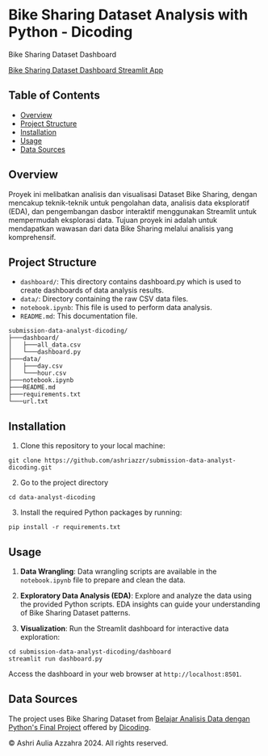 # Bike Sharing Dataset Analysis with Python - Dicoding

Bike Sharing Dataset Dashboard

[Bike Sharing Dataset Dashboard Streamlit App](https://submission-data-analyst-dicoding-24.streamlit.app/)

## Table of Contents

- [Overview](#overview)
- [Project Structure](#project-structure)
- [Installation](#installation)
- [Usage](#usage)
- [Data Sources](#data-sources)

## Overview

Proyek ini melibatkan analisis dan visualisasi Dataset Bike Sharing, dengan mencakup teknik-teknik untuk pengolahan data, analisis data eksploratif (EDA), dan pengembangan dasbor interaktif menggunakan Streamlit untuk mempermudah eksplorasi data. Tujuan proyek ini adalah untuk mendapatkan wawasan dari data Bike Sharing melalui analisis yang komprehensif.

## Project Structure

- `dashboard/`: This directory contains dashboard.py which is used to create dashboards of data analysis results.
- `data/`: Directory containing the raw CSV data files.
- `notebook.ipynb`: This file is used to perform data analysis.
- `README.md`: This documentation file.


```plaintext
submission-data-analyst-dicoding/
├───dashboard/
│   ├───all_data.csv         
│   └───dashboard.py        
├───data/
│   ├───day.csv              
│   └───hour.csv             
├───notebook.ipynb           
├───README.md                
├───requirements.txt         
└───url.txt                  

```
## Installation

1. Clone this repository to your local machine:

```
git clone https://github.com/ashriazzr/submission-data-analyst-dicoding.git
```

2. Go to the project directory

```
cd data-analyst-dicoding
```

3. Install the required Python packages by running:

```
pip install -r requirements.txt
```

## Usage

1. **Data Wrangling**: Data wrangling scripts are available in the `notebook.ipynb` file to prepare and clean the data.

2. **Exploratory Data Analysis (EDA)**: Explore and analyze the data using the provided Python scripts. EDA insights can guide your understanding of Bike Sharing Dataset patterns.

3. **Visualization**: Run the Streamlit dashboard for interactive data exploration:

```
cd submission-data-analyst-dicoding/dashboard
streamlit run dashboard.py
```

Access the dashboard in your web browser at `http://localhost:8501`.

## Data Sources

The project uses Bike Sharing Dataset from [Belajar Analisis Data dengan Python's Final Project](https://drive.google.com/file/d/1RaBmV6Q6FYWU4HWZs80Suqd7KQC34diQ/view) offered by [Dicoding](https://www.dicoding.com/).

© Ashri Aulia Azzahra 2024. All rights reserved.
